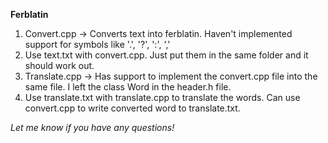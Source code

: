 **Ferblatin**
<ol>
  <li>Convert.cpp -> Converts text into ferblatin. Haven't implemented support for symbols like '.', '?', ':', ','</li>
  <li>Use text.txt with convert.cpp. Just put them in the same folder and it should work out.</li>
  <li>Translate.cpp -> Has support to implement the convert.cpp file into the same file. I left the class Word in the header.h file.</li>
  <li>Use translate.txt with translate.cpp to translate the words. Can use convert.cpp to write converted word to translate.txt.</li>
</ol>

*Let me know if you have any questions!*
